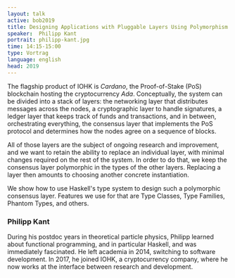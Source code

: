 ```yaml
---
layout: talk
active: bob2019
title: Designing Applications with Pluggable Layers Using Polymorphism
speaker:  Philipp Kant
portrait: philipp-kant.jpg
time: 14:15-15:00
type: Vortrag
language: english
head: 2019
---
```


The flagship product of IOHK is *Cardano*, the Proof-of-Stake (PoS)
blockchain hosting the cryptocurrency *Ada*. Conceptually, the system
can be divided into a stack of layers: the networking layer that
distributes messages across the nodes, a cryptographic layer to handle
signatures, a ledger layer that keeps track of funds and transactions,
and in between, orchestrating everything, the consensus layer that
implements the PoS protocol and determines how the nodes agree on a
sequence of blocks.

All of those layers are the subject of ongoing research and
improvement, and we want to retain the ability to replace an
individual layer, with minimal changes required on the rest of the
system. In order to do that, we keep the consensus layer polymorphic
in the types of the other layers. Replacing a layer then amounts to
choosing another concrete instantiation.

We show how to use Haskell's type system to design such a polymorphic
consensus layer. Features we use for that are Type Classes, Type
Families, Phantom Types, and others.

### Philipp Kant

During his postdoc years in theoretical particle physics, Philipp
learned about functional programming, and in particular Haskell, and
was immediately fascinated. He left academia in 2014, switching to
software development. In 2017, he joined IOHK, a cryptocurrency
company, where he now works at the interface between research and
development.

